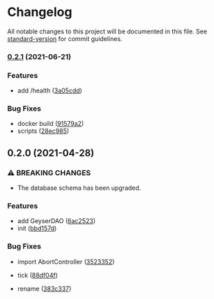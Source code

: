 # Changelog

All notable changes to this project will be documented in this file. See [standard-version](https://github.com/conventional-changelog/standard-version) for commit guidelines.

### [0.2.1](https://github.com/BlackGlory/geyser/compare/v0.2.0...v0.2.1) (2021-06-21)


### Features

* add /health ([3a05cdd](https://github.com/BlackGlory/geyser/commit/3a05cdd8177d94544dd9bb17c1ce846991ac1baf))


### Bug Fixes

* docker build ([91579a2](https://github.com/BlackGlory/geyser/commit/91579a2773519bdc27bcd618193d5c6244e80192))
* scripts ([28ec985](https://github.com/BlackGlory/geyser/commit/28ec9857c2fe2d3c93390d2d4857dec2cb8a4a07))

## 0.2.0 (2021-04-28)


### ⚠ BREAKING CHANGES

* The database schema has been upgraded.

### Features

* add GeyserDAO ([6ac2523](https://github.com/BlackGlory/geyser/commit/6ac25235336c3800f2e6e51c6f3b5e4a5f084079))
* init ([bbd157d](https://github.com/BlackGlory/geyser/commit/bbd157d49b9d00a4d2d066c9e947c649a22684f0))


### Bug Fixes

* import AbortController ([3523352](https://github.com/BlackGlory/geyser/commit/3523352cf7fd7d1d71d26ea0e7b64761e1bbc07c))
* tick ([88df04f](https://github.com/BlackGlory/geyser/commit/88df04fd7dee4b91ac8580c01c117b5504ea0596))


* rename ([383c337](https://github.com/BlackGlory/geyser/commit/383c3374527a86639f58921ad80a52b6c976bbe1))
